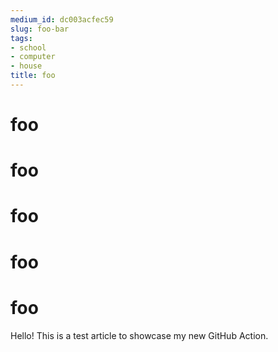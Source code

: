 ```yaml
---
medium_id: dc003acfec59
slug: foo-bar
tags:
- school
- computer
- house
title: foo
---
```


# foo
# foo
# foo
# foo
# foo
Hello! This is a test article to showcase my new GitHub Action.
